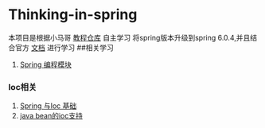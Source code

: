 # Thinking-in-spring
本项目是根据小马哥
[教程仓库](https://gitee.com/geektime-geekbang/geekbang-lessons)
自主学习 将spring版本升级到spring 6.0.4,并且结合官方
[文档](https://docs.spring.io/spring-framework/docs/current/reference/html/) 进行学习
##相关学习

1. [Spring 编程模块](/learn-spring-dependency/SpringProgramingModel.md)  
### Ioc相关
1. [Spring 与Ioc 基础](/learn-ioc/doc/SpringWithIoC.md)
2. [java bean的ioc支持](/learn-ioc/doc/iocJavaBean.md)